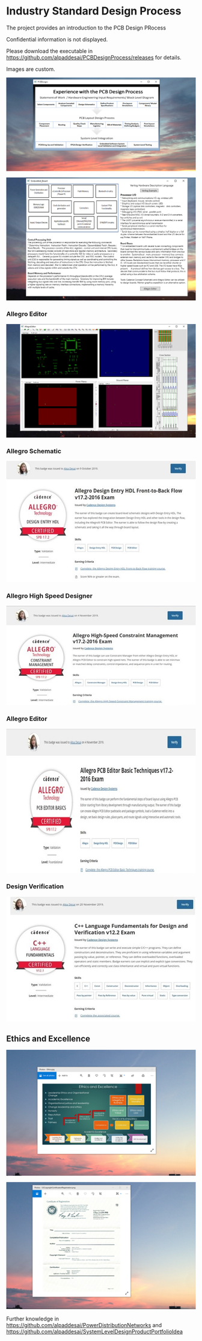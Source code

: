 # Industry Standard Design Process

The project provides an introduction to the PCB Design PRocess

Confidential information is not displayed. 

Please download the executable in https://github.com/alpaddesai/PCBDesignProcess/releases for details. 

Images are custom. 

![image](PCB1.png)

![image](EmbeddedHardwareImage.png)

### Allegro Editor
![image](AllegroEditorImage.png)

 
### Allegro Schematic
![image](AllegroCertificate.jpg)

### Allegro High Speed Designer
![image](AllegroHighSpeedConstraintManager.jpg)

### Allegro Editor
![image](AllegroEditorCertificate.jpg)

### Design Verification
![image](CplusplusDVCertificate.jpg)

## Ethics and Excellence
![image](EthicsandExcellence.png)

![image](USCopyrightCertificate.png)

Further knowledge in https://github.com/alpaddesai/PowerDistributionNetworks and https://github.com/alpaddesai/SystemLevelDesignProductPortfolioIdea
